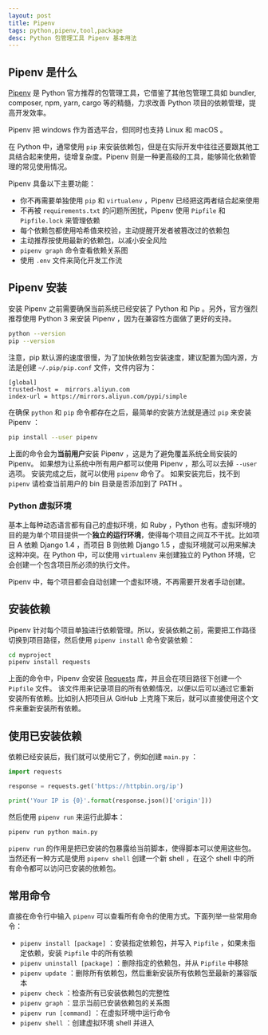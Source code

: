 ```yaml
---
layout: post
title: Pipenv
tags: python,pipenv,tool,package
desc: Python 包管理工具 Pipenv 基本用法
--- 
```


## Pipenv 是什么

[Pipenv](https://docs.pipenv.org/) 是 Python 官方推荐的包管理工具，它借鉴了其他包管理工具如 bundler, composer, npm, yarn, cargo 等的精髓，力求改善 Python 项目的依赖管理，提高开发效率。

Pipenv 把 windows 作为首选平台，但同时也支持 Linux 和 macOS 。

在 Python 中，通常使用 `pip` 来安装依赖包，但是在实际开发中往往还要跟其他工具结合起来使用，徒增复杂度。Pipenv 则是一种更高级的工具，能够简化依赖管理的常见使用情况。

Pipenv 具备以下主要功能：

* 你不再需要单独使用 `pip` 和 `virtualenv` ，Pipenv 已经把这两者结合起来使用
* 不再被 `requirements.txt` 的问题所困扰，Pipenv 使用 `Pipfile` 和 `Pipfile.lock` 来管理依赖
* 每个依赖包都使用哈希值来校验，主动提醒开发者被篡改过的依赖包
* 主动推荐按使用最新的依赖包，以减小安全风险
* `pipenv graph` 命令查看依赖关系图
* 使用 `.env` 文件来简化开发工作流

## Pipenv 安装

安装 Pipenv 之前需要确保当前系统已经安装了 Python 和 Pip 。另外，官方强烈推荐使用 Python 3 来安装 Pipenv ，因为在兼容性方面做了更好的支持。

```bash
python --version
pip --version
```

注意，pip 默认源的速度很慢，为了加快依赖包安装速度，建议配置为国内源，方法是创建 `~/.pip/pip.conf` 文件，文件内容为：

 ```
 [global]
 trusted-host =  mirrors.aliyun.com
 index-url = https://mirrors.aliyun.com/pypi/simple
 ```

在确保 `python` 和 `pip` 命令都存在之后，最简单的安装方法就是通过 `pip` 来安装 Pipenv ：

```bash
pip install --user pipenv
```

上面的命令会为**当前用户**安装 Pipenv ，这是为了避免覆盖系统全局安装的 Pipenv。
如果想为让系统中所有用户都可以使用 Pipenv ，那么可以去掉 `--user` 选项。
安装完成之后，就可以使用 `pipenv` 命令了。
如果安装完后，找不到 `pipenv` 请检查当前用户的 bin 目录是否添加到了 PATH 。

### Python 虚拟环境

基本上每种动态语言都有自己的虚拟环境，如 Ruby ，Python 也有。虚拟环境的目的是为单个项目提供一个**独立的运行环境**，使得每个项目之间互不干扰。比如项目 A 依赖 Django 1.4 ，而项目 B 则依赖 Django 1.5 ，虚拟环境就可以用来解决这种冲突。在 Python 中，可以使用 `virtualenv` 来创建独立的 Python 环境，它会创建一个包含项目所必须的执行文件。

Pipenv 中，每个项目都会自动创建一个虚拟环境，不再需要开发者手动创建。

## 安装依赖

Pipenv 针对每个项目单独进行依赖管理。所以，安装依赖之前，需要把工作路径切换到项目路径，然后使用 `pipenv install` 命令安装依赖：

```bash
cd myproject
pipenv install requests
```

上面的命令中，Pipenv 会安装 [Requests](https://python-requests.org/) 库，并且会在项目路径下创建一个 `Pipfile` 文件。
该文件用来记录项目的所有依赖情况，以便以后可以通过它重新安装所有依赖。比如别人把项目从 GitHub 上克隆下来后，就可以直接使用这个文件来重新安装所有依赖。

## 使用已安装依赖

依赖已经安装后，我们就可以使用它了，例如创建 `main.py` ：

```python
import requests

response = requests.get('https://httpbin.org/ip')

print('Your IP is {0}'.format(response.json()['origin']))
```

然后使用 `pipenv run` 来运行此脚本：

```bash
pipenv run python main.py
```

`pipenv run` 的作用是把已安装的包暴露给当前脚本，使得脚本可以使用这些包。
当然还有一种方式是使用 `pipenv shell` 创建一个新 shell ，在这个 shell 中的所有命令都可以访问已安装的依赖包。

## 常用命令

直接在命令行中输入 `pipenv` 可以查看所有命令的使用方式。下面列举一些常用命令：

* `pipenv install [package]` ：安装指定依赖包，并写入 `Pipfile` ，如果未指定依赖，安装 `Pipfile` 中的所有依赖
* `pipenv uninstall [package]` ：删除指定的依赖包，并从 `Pipfile` 中移除
* `pipenv update` ：删除所有依赖包，然后重新安装所有依赖包至最新的兼容版本
* `pipenv check` ：检查所有已安装依赖包的完整性
* `pipenv graph` ：显示当前已安装依赖包的关系图
* `pipenv run [command]` ：在虚拟环境中运行命令
* `pipenv shell` ：创建虚拟环境 shell 并进入